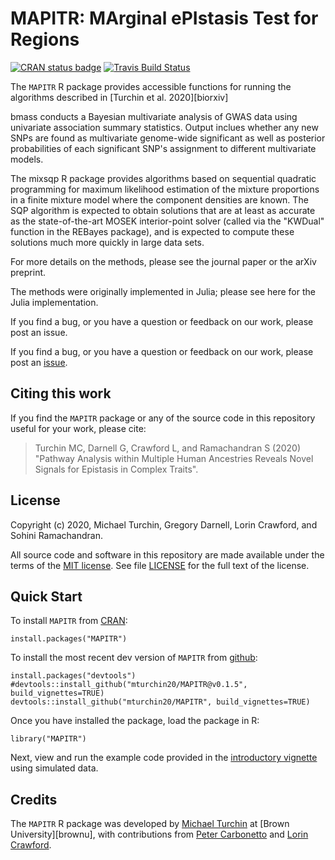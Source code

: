 # MAPITR: MArginal ePIstasis Test for Regions

[![CRAN status badge](https://www.r-pkg.org/badges/version/MAPITR)](https://cran.r-project.org/package=MAPITR)
[![Travis Build Status](https://travis-ci.org/mturchin20/MAPITR.svg?branch=master)](https://travis-ci.org/mturchin20/MAPITR)

The `MAPITR` R package provides accessible functions for running the algorithms described 
in [Turchin et al. 2020][biorxiv]


bmass conducts a Bayesian multivariate analysis of GWAS data using univariate association summary statistics. Output inclues whether any new SNPs are found as multivariate genome-wide significant as well as posterior probabilities of each significant SNP's assignment to different multivariate models.


The mixsqp R package provides algorithms based on sequential quadratic programming for maximum likelihood estimation of the mixture proportions in a finite mixture model where the component densities are known. The SQP algorithm is expected to obtain solutions that are at least as accurate as the state-of-the-art MOSEK interior-point solver (called via the "KWDual" function in the REBayes package), and is expected to compute these solutions much more quickly in large data sets.

For more details on the methods, please see the journal paper or the arXiv preprint.

The methods were originally implemented in Julia; please see here for the Julia implementation.

If you find a bug, or you have a question or feedback on our work, please post an issue.


If you find a bug, or you have a question or feedback on our work,
please post an [issue][issues].

## Citing this work

If you find the `MAPITR` package or any of the source code in this
repository useful for your work, please cite:

> Turchin MC, Darnell G, Crawford L, and Ramachandran S (2020) 
> "Pathway Analysis within Multiple Human Ancestries Reveals 
> Novel Signals for Epistasis in Complex Traits".

## License

Copyright (c) 2020, Michael Turchin, Gregory Darnell, Lorin Crawford, and Sohini Ramachandran.

All source code and software in this repository are made available
under the terms of the [MIT license][mit-license]. See
file [LICENSE](LICENSE) for the full text of the license.

## Quick Start

To install `MAPITR` from [CRAN](https://CRAN.R-project.org/package=MAPITR):

```{r}
install.packages("MAPITR")
```

To install the most recent dev version of `MAPITR` from [github](https://github.com/mturchin20/MAPITR):
```{r}
install.packages("devtools")
#devtools::install_github("mturchin20/MAPITR@v0.1.5", build_vignettes=TRUE)
devtools::install_github("mturchin20/MAPITR", build_vignettes=TRUE)
```

Once you have installed the package, load the package in R:

```{r}
library("MAPITR")
```

Next, view and run the example code provided in the 
[introductory vignette][MAPITR-vignette1] using simulated data. 

## Credits

The `MAPITR` R package was developed by [Michael Turchin][michaelt] at [Brown University][brownu], with contributions from
[Peter Carbonetto][peter] and [Lorin Crawford][lorin].

[MAPITR-website]: http://mturchin20.github.io/MAPITR 
[MAPITR-vignette1]: https://mturchin20.github.io/MAPITR/articles/MAPITR.Intro.SimulatedData.html
[biorxiv-paper]: https://www.biorxiv.org/ 
[issues]: https://github.com/mturchin20/MAPITR/issues
[lorin]: http://www.lcrawlab.com/ 
[michaelt]: http://home.uchicago.edu/mturchin20/index.html 
[mit-license]: https://opensource.org/licenses/mit-license.html
[peter]: https://pcarbo.github.io/
[uchicago]: https://www.brown.edu
